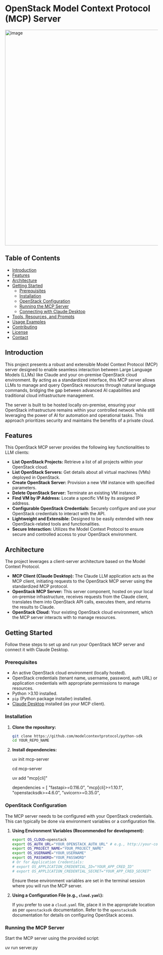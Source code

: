 # OpenStack Model Context Protocol (MCP) Server

<img width="1475" height="709" alt="image" src="https://github.com/user-attachments/assets/c7395a12-8494-4e52-af87-06f55faf1ae9" />

## Table of Contents

- [Introduction](#introduction)
- [Features](#features)
- [Architecture](#architecture)
- [Getting Started](#getting-started)
  - [Prerequisites](#prerequisites)
  - [Installation](#installation)
  - [OpenStack Configuration](#openstack-configuration)
  - [Running the MCP Server](#running-the-mcp-server)
  - [Connecting with Claude Desktop](#connecting-with-claude-desktop)
- [Tools, Resources, and Prompts](#tools-resources-and-prompts)
- [Usage Examples](#usage-examples)
- [Contributing](#contributing)
- [License](#license)
- [Contact](#contact)

## Introduction

This project presents a robust and extensible Model Context Protocol (MCP) server designed to enable seamless interaction between Large Language Models (LLMs) like Claude and your on-premise OpenStack cloud environment. By acting as a standardized interface, this MCP server allows LLMs to manage and query OpenStack resources through natural language commands, bridging the gap between advanced AI capabilities and traditional cloud infrastructure management.

The server is built to be hosted locally on-premise, ensuring your OpenStack infrastructure remains within your controlled network while still leveraging the power of AI for automation and operational tasks. This approach prioritizes security and maintains the benefits of a private cloud.
## Features

This OpenStack MCP server provides the following key functionalities to LLM clients:

-   **List OpenStack Projects:** Retrieve a list of all projects within your OpenStack cloud.
-   **List OpenStack Servers:** Get details about all virtual machines (VMs) deployed in OpenStack.
-   **Create OpenStack Server:** Provision a new VM instance with specified parameters.
-   **Delete OpenStack Server:** Terminate an existing VM instance.
-   **Find VM by IP Address:** Locate a specific VM by its assigned IP address.
-   **Configurable OpenStack Credentials:** Securely configure and use your OpenStack credentials to interact with the API.
-   **Lightweight and Extensible:** Designed to be easily extended with new OpenStack-related tools and functionalities.
-   **Secure Interaction:** Utilizes the Model Context Protocol to ensure secure and controlled access to your OpenStack environment.

## Architecture

The project leverages a client-server architecture based on the Model Context Protocol.

-   **MCP Client (Claude Desktop):** The Claude LLM application acts as the MCP client, initiating requests to the OpenStack MCP server using the standardized MCP protocol.
-   **OpenStack MCP Server:** This server component, hosted on your local on-premise infrastructure, receives requests from the Claude client, translates them into OpenStack API calls, executes them, and returns the results to Claude.
-   **OpenStack Cloud:** Your existing OpenStack cloud environment, which the MCP server interacts with to manage resources.

## Getting Started

Follow these steps to set up and run your OpenStack MCP server and connect it with Claude Desktop.

### Prerequisites

-   An active OpenStack cloud environment (locally hosted).
-   OpenStack credentials (tenant name, username, password, auth URL) or application credentials with appropriate permissions to manage resources.
-   Python >3.10 installed.
-   `pip` (Python package installer) installed.
-   [Claude Desktop](https://www.anthropic.com/claude) installed (as your MCP client).

### Installation

1.  **Clone the repository:**

    ```bash
    git clone https://github.com/modelcontextprotocol/python-sdk
    cd YOUR_REPO_NAME
    
    ```

2.  **Install dependencies:**

    uv init mcp-server
    
    cd mcp-server
    
    uv add "mcp[cli]"
    
    dependencies = [
        "fastapi>=0.116.0",
        "mcp[cli]>=1.10.1",
        "openstacksdk>=4.6.0",
        "uvicorn>=0.35.0",
### OpenStack Configuration

The MCP server needs to be configured with your OpenStack credentials. This can typically be done via environment variables or a configuration file.

1.  **Using Environment Variables (Recommended for development):**

    ```bash
    export OS_CLOUD=openstack
    export OS_AUTH_URL="YOUR_OPENSTACK_AUTH_URL" # e.g., http://your-controller-ip:5000/v3
    export OS_PROJECT_NAME="YOUR_PROJECT_NAME"
    export OS_USERNAME="YOUR_USERNAME"
    export OS_PASSWORD="YOUR_PASSWORD"
    # Or for Application Credentials:
    # export OS_APPLICATION_CREDENTIAL_ID="YOUR_APP_CRED_ID"
    # export OS_APPLICATION_CREDENTIAL_SECRET="YOUR_APP_CRED_SECRET"
    ```

    Ensure these environment variables are set in the terminal session where you will run the MCP server.

2.  **Using a Configuration File (e.g., `cloud.yaml`):**

    If you prefer to use a `cloud.yaml` file, place it in the appropriate location as per `openstacksdk` documentation. Refer to the `openstacksdk` documentation for details on configuring OpenStack access.

### Running the MCP Server

Start the MCP server using the provided script:

   uv run server.py



